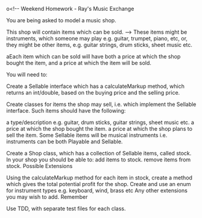 o<!-- Weekend Homework - Ray's Music Exchange

You are being asked to model a music shop. 

This shop will contain items which can be sold. 
 -->
These items might be instruments, which someone may play e.g. guitar, trumpet, piano, etc, or, they might be other items, e.g. guitar strings, drum sticks, sheet music etc. 

aEach item which can be sold will have both a price at which the shop bought the item, and a price at which the item will be sold.

You will need to:

<!-- Create a Playable interface that could be applied to instruments. This should have a play method that returns the sound of the instrument being played as a String. -->

<!-- Create classes for different types of instruments e.g. guitars, pianos, etc. (any you can think of). Each class will have its own instance variables for attributes particular to that instrument e.g. a guitar may have a number of strings, a trumpet may have a number of valves etc. -->

<!-- Create an Instrument superclass which contains attributes you see as being common to all instruments e.g. material it is made from, colour, type (Brass, String, Woodwind, Keyboard etc). The classes created in step 2 above can then inherit from this Instruments class. -->

Create a Sellable interface which has a calculateMarkup method, which returns an int/double, based on the buying price and the selling price.

Create classes for items the shop may sell, i.e. which implement the Sellable interface. Such items should have the following:

a type/description e.g. guitar, drum sticks, guitar strings, sheet music etc.
a price at which the shop bought the item.
a price at which the shop plans to sell the item.
Some Sellable items will be musical instruments i.e. instruments can be both Playable and Sellable.

Create a Shop class, which has a collection of Sellable items, called stock. In your shop you should be able to:
add items to stock.
remove items from stock.
Possible Extensions

Using the calculateMarkup method for each item in stock, create a method which gives the total potential profit for the shop.
Create and use an enum for instrument types e.g. keyboard, wind, brass etc
Any other extensions you may wish to add.
Remember

Use TDD, with separate test files for each class.